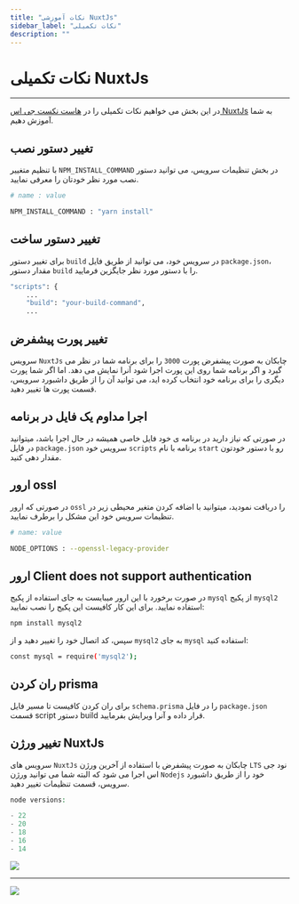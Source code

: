 ```yaml
---
title: "نکات آموزشی NuxtJs"
sidebar_label: "نکات تکمیلی"
description: ""
---
```


# نکات تکمیلی NuxtJs
---

در این بخش می خواهیم نکات تکمیلی را در [هاست نکست جی اس NuxtJs](https://chabokan.net/cloud-hosting/nodejs/nuxt/) به شما آموزش دهیم.

## تغییر دستور نصب

با تنظیم متغییر `NPM_INSTALL_COMMAND` در بخش تنظیمات سرویس، می توانید دستور نصب مورد نظر خودتان را معرفی نمایید.

```bash
# name : value

NPM_INSTALL_COMMAND : "yarn install"
```

## تغییر دستور ساخت

برای تغییر دستور `build` در سرویس خود، می توانید از طریق فایل `package.json`، مقدار دستور `build` را با دستور مورد نظر جایگزین فرمایید.

```bash
"scripts": {
    ...
    "build": "your-build-command",
    ...
```

## تغییر پورت پیشفرض

سرویس `NuxtJs` چابکان به صورت پیشفرض پورت `3000` را برای برنامه شما در نظر می گیرد و اگر برنامه شما روی این پورت اجرا شود آنرا نمایش می دهد. اما اگر شما پورت دیگری را برای برنامه خود انتخاب کرده اید، می توانید آن را از طریق داشبورد سرویس، قسمت پورت ها تغییر دهید.

## اجرا مداوم یک فایل در برنامه

در صورتی که نیاز دارید در برنامه ی خود فایل خاصی همیشه در حال اجرا باشد، میتوانید در فایل `package.json` سرویس خود `scripts` برنامه با نام `start` رو با دستور خودتون مقدار دهی کنید.

## ارور ossl

در صورتی که ارور `ossl` را دریافت نمودید، میتوانید با اضافه کردن متغیر محیطی زیر در تنظیمات سرویس خود این مشکل را برطرف نمایید.

```bash
# name: value

NODE_OPTIONS : --openssl-legacy-provider
```

## ارور Client does not support authentication

در صورت برخورد با این ارور میبایست به جای استفاده از پکیج `mysql` از پکیج `mysql2` استفاده نمایید. برای این کار کافیست این پکیج را نصب نمایید:

```bash
npm install mysql2
```
سپس، کد اتصال خود را تغییر دهید و از `mysql2` به جای `mysql` استفاده کنید:

```bash
const mysql = require('mysql2');
```

## ران کردن prisma

برای ران کردن کافیست تا مسیر فایل `schema.prisma` را در فایل `package.json` قسمت script دستور build قرار داده و آنرا ویرایش بفرمایید.

## تغییر ورژن NuxtJs

سرویس های `NuxtJs` چابکان به صورت پیشفرض با استفاده از آخرین ورژن `LTS` نود جی اس اجرا می شود که البته شما می توانید ورژن `Nodejs` خود را از طریق داشبورد سرویس، قسمت تنظیمات تغییر دهید.

```php
node versions:

- 22
- 20
- 18
- 16
- 14
```

![](https://s1.chabokan.net/docs/images/nuxt-node-version.png)

---
<a href="https://hub.chabokan.net/fa/services/create/nuxtjs" ><img src="https://s1.chabokan.net/docs/images/nuxt-banner.png" /></a>